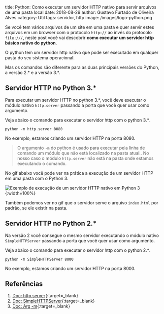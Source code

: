 title: Python: Como executar um servidor HTTP nativo para servir arquivos de uma pasta local
date: 2018-08-29
author: Gustavo Furtado de Oliveira Alves
category: Util
tags: servidor, http
image: /images/logo-python.png

Se você tem vários arquivos de um site em uma pasta e quer servir estes arquivos em um browser com o protocolo `http://` ao invés do protocolo `file:///`, neste post você vai descobrir **como executar um servidor http básico nativo do python**.

O python tem um servidor http nativo que pode ser executado em qualquer pasta do seu sistema operacional.

Mas os comandos são diferente para as duas principais versões do Python, a versão 2.\* e a versão 3.\*.

## Servidor HTTP no Python 3.\*

Para executar um servidor HTTP no python 3.\*, você deve executar o módulo nativo `http.server` passando a porta que você quer usar como argumento.

Veja abaixo o comando para executar o servidor http com o python 3.\*.

```
python -m http.server 8080
```

No exemplo, estamos criando um servidor HTTP na porta 8080.

> O argumento `-m` do python é usado para executar pela linha de comando um módulo que não está localizado na pasta atual.. No nosso caso o módulo `http.server` não está na pasta onde estamos executando o comando.

No gif abaixo você pode ver na prática a execução de um servidor HTTP em uma pasta com o Python 3.

![Exemplo de execução de um servidor HTTP nativo em Python 3](/images/python-http-server.gif){:width=100%}

Também podemos ver no gif que o servidor serve o arquivo `index.html` por padrão, se ele existir na pasta.

## Servidor HTTP no Python 2.*

Na versão 2 você consegue o mesmo servidor executando o módulo nativo `SimpleHTTPServer` passando a porta que você quer usar como argumento.

Veja abaixo o comando para executar o servidor http com o python 2.*.

```
python -m SimpleHTTPServer 8000
```

No exemplo, estamos criando um servidor HTTP na porta 8000.

## Referências

1. [Doc: http.server](https://docs.python.org/3/library/http.server.html#module-http.server){:target=\_blank}
2. [Doc: SimpleHTTPServer](https://docs.python.org/2/library/simplehttpserver.html){:target=\_blank}
3. [Doc: Arg -m](https://docs.python.org/2/using/cmdline.html#cmdoption-m){:target=\_blank}
